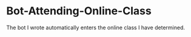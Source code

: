 # Bot-Attending-Online-Class
The bot I wrote automatically enters the online class I have determined.
